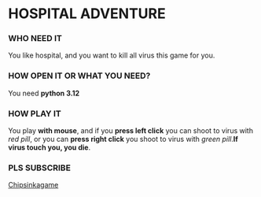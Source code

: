 # HOSPITAL ADVENTURE
### WHO NEED IT
You like hospital, and you want to kill all virus this game for you.
### HOW OPEN IT OR WHAT YOU NEED?
You need **python 3.12**
### HOW PLAY IT
You play **with mouse**, and if you **press left click** you can shoot to virus with _red pill_, or you can **press right click** you shoot to virus with _green pill_.**If virus touch you, you die**.
### PLS SUBSCRIBE
[Chipsinkagame](https://www.youtube.com/channel/UC8WEUnlETWORTIWI4jb339A)
